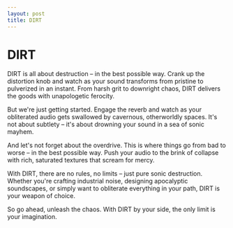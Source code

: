 ```yaml
---
layout: post
title: DIRT
---
```


# DIRT

DIRT is all about destruction – in the best possible way. Crank up the distortion knob and watch as your sound transforms from pristine to pulverized in an instant. From harsh grit to downright chaos, DIRT delivers the goods with unapologetic ferocity.

But we're just getting started. Engage the reverb and watch as your obliterated audio gets swallowed by cavernous, otherworldly spaces. It's not about subtlety – it's about drowning your sound in a sea of sonic mayhem.

And let's not forget about the overdrive. This is where things go from bad to worse – in the best possible way. Push your audio to the brink of collapse with rich, saturated textures that scream for mercy.

With DIRT, there are no rules, no limits – just pure sonic destruction. Whether you're crafting industrial noise, designing apocalyptic soundscapes, or simply want to obliterate everything in your path, DIRT is your weapon of choice.

So go ahead, unleash the chaos. With DIRT by your side, the only limit is your imagination.

